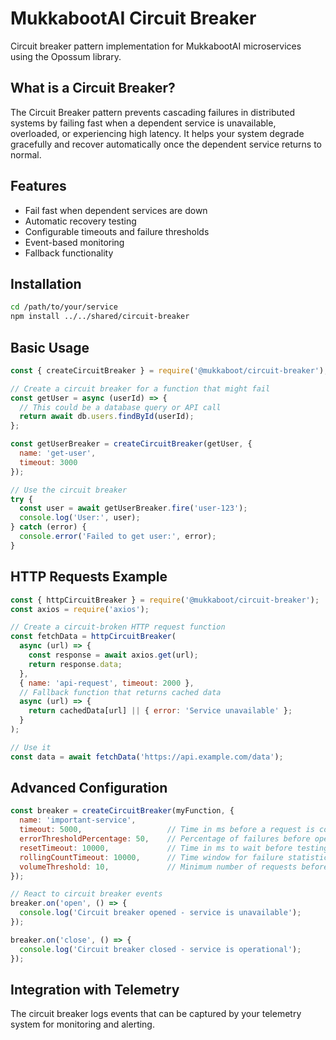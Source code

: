 # MukkabootAI Circuit Breaker

Circuit breaker pattern implementation for MukkabootAI microservices using the Opossum library.

## What is a Circuit Breaker?

The Circuit Breaker pattern prevents cascading failures in distributed systems by failing fast when a dependent service is unavailable, overloaded, or experiencing high latency. It helps your system degrade gracefully and recover automatically once the dependent service returns to normal.

## Features

- Fail fast when dependent services are down
- Automatic recovery testing
- Configurable timeouts and failure thresholds
- Event-based monitoring
- Fallback functionality

## Installation

```bash
cd /path/to/your/service
npm install ../../shared/circuit-breaker
```

## Basic Usage

```javascript
const { createCircuitBreaker } = require('@mukkaboot/circuit-breaker');

// Create a circuit breaker for a function that might fail
const getUser = async (userId) => {
  // This could be a database query or API call
  return await db.users.findById(userId);
};

const getUserBreaker = createCircuitBreaker(getUser, { 
  name: 'get-user',
  timeout: 3000
});

// Use the circuit breaker
try {
  const user = await getUserBreaker.fire('user-123');
  console.log('User:', user);
} catch (error) {
  console.error('Failed to get user:', error);
}
```

## HTTP Requests Example

```javascript
const { httpCircuitBreaker } = require('@mukkaboot/circuit-breaker');
const axios = require('axios');

// Create a circuit-broken HTTP request function
const fetchData = httpCircuitBreaker(
  async (url) => {
    const response = await axios.get(url);
    return response.data;
  },
  { name: 'api-request', timeout: 2000 },
  // Fallback function that returns cached data
  async (url) => {
    return cachedData[url] || { error: 'Service unavailable' };
  }
);

// Use it
const data = await fetchData('https://api.example.com/data');
```

## Advanced Configuration

```javascript
const breaker = createCircuitBreaker(myFunction, {
  name: 'important-service',
  timeout: 5000,                   // Time in ms before a request is considered failed
  errorThresholdPercentage: 50,    // Percentage of failures before opening circuit
  resetTimeout: 10000,             // Time in ms to wait before testing the service again
  rollingCountTimeout: 10000,      // Time window for failure statistics
  volumeThreshold: 10,             // Minimum number of requests before tripping circuit
});

// React to circuit breaker events
breaker.on('open', () => {
  console.log('Circuit breaker opened - service is unavailable');
});

breaker.on('close', () => {
  console.log('Circuit breaker closed - service is operational');
});
```

## Integration with Telemetry

The circuit breaker logs events that can be captured by your telemetry system for monitoring and alerting.
